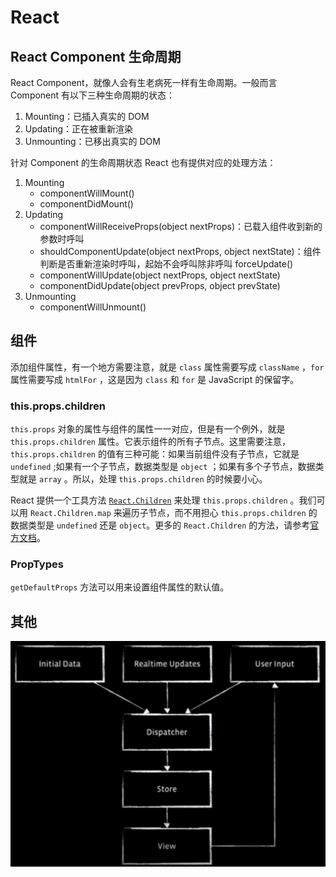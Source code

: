 # React

## React Component 生命周期

React Component，就像人会有生老病死一样有生命周期。一般而言 Component 有以下三种生命周期的状态：

1. Mounting：已插入真实的 DOM
2. Updating：正在被重新渲染
3. Unmounting：已移出真实的 DOM

针对 Component 的生命周期状态 React 也有提供对应的处理方法：

1. Mounting
   - componentWillMount()
   - componentDidMount()
2. Updating
   - componentWillReceiveProps(object nextProps)：已载入组件收到新的参数时呼叫
   - shouldComponentUpdate(object nextProps, object nextState)：组件判断是否重新渲染时呼叫，起始不会呼叫除非呼叫 forceUpdate()
   - componentWillUpdate(object nextProps, object nextState)
   - componentDidUpdate(object prevProps, object prevState)
3. Unmounting
   - componentWillUnmount()

## 组件

添加组件属性，有一个地方需要注意，就是 `class` 属性需要写成 `className` ，`for` 属性需要写成 `htmlFor` ，这是因为 `class` 和 `for` 是 JavaScript 的保留字。

### this.props.children

`this.props` 对象的属性与组件的属性一一对应，但是有一个例外，就是 `this.props.children` 属性。它表示组件的所有子节点。这里需要注意， `this.props.children` 的值有三种可能：如果当前组件没有子节点，它就是 `undefined` ;如果有一个子节点，数据类型是 `object` ；如果有多个子节点，数据类型就是 `array` 。所以，处理 `this.props.children` 的时候要小心。

React 提供一个工具方法 [`React.Children`](https://facebook.github.io/react/docs/top-level-api.html#react.children) 来处理 `this.props.children` 。我们可以用 `React.Children.map` 来遍历子节点，而不用担心 `this.props.children` 的数据类型是 `undefined` 还是 `object`。更多的 `React.Children` 的方法，请参考[官方文档](https://facebook.github.io/react/docs/top-level-api.html#react.children)。

### PropTypes

`getDefaultProps` 方法可以用来设置组件属性的默认值。

## 其他

![](img/React.jpg)